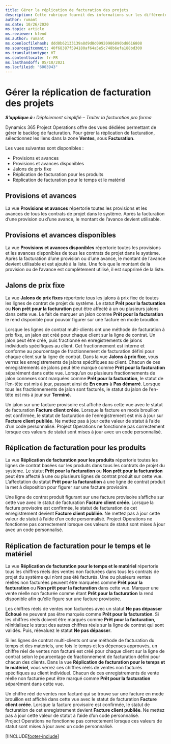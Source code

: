 ```yaml
---
title: Gérer la réplication de facturation des projets
description: Cette rubrique fournit des informations sur les différentes vues disponibles pour être utilisées lors de la gestion de la réplication de facturation sur les projets.
author: rumant
ms.date: 10/26/2020
ms.topic: article
ms.reviewer: kfend
ms.author: rumant
ms.openlocfilehash: ddd0b62133139a8d9d8d09920986890bd8616808
ms.sourcegitcommit: 40f68387f594180af64a5e5c748b6efa188bd300
ms.translationtype: HT
ms.contentlocale: fr-FR
ms.lasthandoff: 05/10/2021
ms.locfileid: "6003943"
---
```

# <a name="manage-project-billing-backlog"></a>Gérer la réplication de facturation des projets 

_**S’applique à :** Déploiement simplifié – Traiter la facturation pro forma_

Dynamics 365 Project Operations offre des vues dédiées permettant de gérer le backlog de facturation. Pour gérer la réplication de facturation, sélectionnez les liens dans la zone **Ventes**, sous **Facturation**. 

Les vues suivantes sont disponibles :

- Provisions et avances
- Provisions et avances disponibles
- Jalons de prix fixe
- Réplication de facturation pour les produits
- Réplication de facturation pour le temps et le matériel

## <a name="retainers-and-advances"></a>Provisions et avances

La vue **Provisions et avances** répertorie toutes les provisions et les avances de tous les contrats de projet dans le système. Après la facturation d’une provision ou d’une avance, le montant de l’avance devient utilisable.

## <a name="available-retainers-and-advances"></a>Provisions et avances disponibles

La vue **Provisions et avances disponibles** répertorie toutes les provisions et les avances disponibles de tous les contrats de projet dans le système. Après la facturation d’une provision ou d’une avance, le montant de l’avance devient utilisable et est ajouté à la liste. Une fois que le montant de la provision ou de l’avance est complètement utilisé, il est supprimé de la liste.

## <a name="fixed-price-milestones"></a>Jalons de prix fixe

La vue **Jalons de prix fixes** répertorie tous les jalons à prix fixe de toutes les lignes de contrat de projet du système. Le statut **Prêt pour la facturation** ou **Non prêt pour la facturation** peut être affecté à un ou plusieurs jalons dans cette vue. Le fait de marquer un jalon comme **Prêt pour la facturation** le rend disponible pour pouvoir figurer sur une facture en mode brouillon.

Lorsque les lignes de contrat multi-clients ont une méthode de facturation à prix fixe, un jalon est créé pour chaque client sur la ligne de contrat. Un jalon peut être créé, puis fractionné en enregistrements de jalons individuels spécifiques au client. Cet fractionnement est interne et conforme au pourcentage de fractionnement de facturation défini pour chaque client sur la ligne de contrat. Dans la vue **Jalons à prix fixe**, vous verrez les enregistrements de jalons spécifiques au client. Chacun de ces enregistrements de jalons peut être marqué comme **Prêt pour la facturation** séparément dans cette vue. Lorsqu’un ou plusieurs fractionnements de jalon connexes sont marquées comme **Prêt pour la facturation**, le statut de l’en-tête est mis à jour, passant ainsi de **En cours** à **Pas démarré**. Lorsque tous les fractionnements de jalon sont facturés, le statut du jalon de l’en-tête est mis à jour sur **Terminé**.

Un jalon sur une facture provisoire est affiché dans cette vue avec le statut de facturation **Facture client créée**. Lorsque la facture en mode brouillon est confirmée, le statut de facturation de l’enregistrement est mis à jour sur **Facture client publiée**. Ne mettez pas à jour cette valeur de statut à l’aide d’un code personnalisé. Project Operations ne fonctionne pas correctement lorsque ces valeurs de statut sont mises à jour avec un code personnalisé.

## <a name="product-billing-backlog"></a>Réplication de facturation pour les produits

La vue **Réplication de facturation pour les produits** répertorie toutes les lignes de contrat basées sur les produits dans tous les contrats de projet du système. Le statut **Prêt pour la facturation** ou **Non prêt pour la facturation** peut être affecté à une ou plusieurs lignes de contrat produit sur cette vue. L’affectation du statut **Prêt pour la facturation** à une ligne de contrat produit la met à disposition pour figurer sur une facture provisoire.

Une ligne de contrat produit figurant sur une facture provisoire s’affiche sur cette vue avec le statut de facturation **Facture client créée**. Lorsque la facture provisoire est confirmée, le statut de facturation de cet enregistrement devient **Facture client publiée**. Ne mettez pas à jour cette valeur de statut à l’aide d’un code personnalisé. Project Operations ne fonctionne pas correctement lorsque ces valeurs de statut sont mises à jour avec un code personnalisé.

## <a name="time-and-material-billing-backlog"></a>Réplication de facturation pour le temps et le matériel

La vue **Réplication de facturation pour le temps et le matériel** répertorie tous les chiffres réels des ventes non facturées dans tous les contrats de projet du système qui n’ont pas été facturés. Une ou plusieurs ventes réelles non facturées peuvent être marquées comme **Prêt pour la facturation** ou **Non prêt pour la facturation** dans cette vue. Marquer une vente réelle non facturée comme étant **Prêt pour la facturation** la rend disponible afin qu’elle figure sur une facture provisoire.

Les chiffres réels de ventes non facturées avec un statut **Ne pas dépasser** **Échoué** ne peuvent pas être marqués comme **Prêt pour la facturation**. Si les chiffres réels doivent être marqués comme **Prêt pour la facturation**, réinitialisez le statut des autres chiffres réels sur la ligne de contrat qui sont validés. Puis, réévaluez le statut **Ne pas dépasser**.

Si les lignes de contrat multi-clients ont une méthode de facturation du temps et des matériels, une fois le temps et les dépenses approuvés, un chiffre réel de ventes non facturé est créé pour chaque client sur la ligne de contrat selon le pourcentage de fractionnement de facturation défini pour chacun des clients. Dans la vue **Réplication de facturation pour le temps et le matériel**, vous verrez ces chiffres réels de ventes non facturés spécifiques au client individuel. Chacun de ces enregistrements de vente réelle non facturée peut être marqué comme **Prêt pour la facturation** séparément dans cette vue.

Un chiffre réel de ventes non facturé qui se trouve sur une facture en mode brouillon est affiché dans cette vue avec le statut de facturation **Facture client créée**. Lorsque la facture provisoire est confirmée, le statut de facturation de cet enregistrement devient **Facture client publiée**. Ne mettez pas à jour cette valeur de statut à l’aide d’un code personnalisé. Project Operations ne fonctionne pas correctement lorsque ces valeurs de statut sont mises à jour avec un code personnalisé.


[!INCLUDE[footer-include](../../includes/footer-banner.md)]
